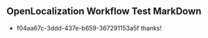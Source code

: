 ## OpenLocalization Workflow Test MarkDown
* f04aa67c-3ddd-437e-b659-367291153a5f thanks!

<!--HONumber=Jul16_HO2-->


